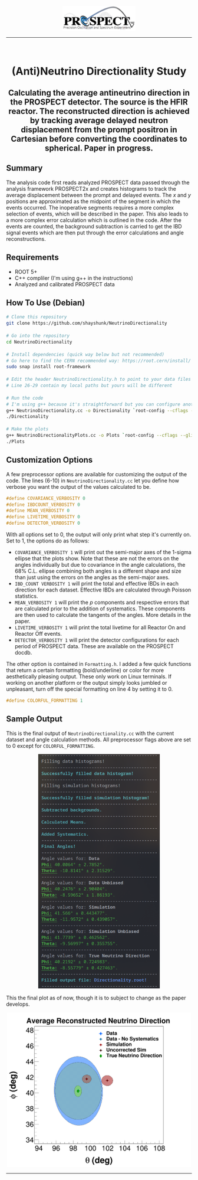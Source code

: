 
<p align="center">
    <img src="PROSPECT.png" width="200">
</p>

---

<h1 align="center">
    <br>
    (Anti)Neutrino Directionality Study
    <br>
</h1>

<h2 align="center">
    Calculating the average antineutrino direction in the PROSPECT detector. The source is the HFIR reactor. The reconstructed direction is achieved by tracking average delayed neutron displacement from the prompt positron in Cartesian before converting the coordinates to spherical. Paper in progress. 
</h2>

<h2>
    Summary
</h2>

The analysis code first reads analyzed PROSPECT data passed through the analysis framework PROSPECT2x and creates histograms to track the average displacement between the prompt and delayed events. The *x* and *y* positions are approximated as the midpoint of the segment in which the events occurred. The inoperative segments requires a more complex selection of events, which will be described in the paper. This also leads to a more complex error calculation which is outlined in the code. After the events are counted, the background subtraction is carried to get the IBD signal events which are then put through the error calculations and angle reconstructions. 

<h2>
    Requirements
</h2>

* ROOT 5+
* C++ compliler (I'm using g++ in the instructions)
* Analyzed and calibrated PROSPECT data 

<h2>
    How To Use (Debian)
</h2>

```bash
# Clone this repository
git clone https://github.com/shayshunk/NeutrinoDirectionality

# Go into the repository
cd NeutrinoDirectionality

# Install dependencies (quick way below but not recommended)
# Go here to find the CERN recommended way: https://root.cern/install/
sudo snap install root-framework

# Edit the header NeutrinoDirectionality.h to point to your data files
# Line 26-29 contain my local paths but yours will be different

# Run the code
# I'm using g++ because it's straightforward but you can configure another compiler
g++ NeutrinoDirectionality.cc -o Directionality `root-config --cflags --glibs`
./Directionality

# Make the plots
g++ NeutrinoDirectionalityPlots.cc -o Plots `root-config --cflags --glibs`
./Plots
```

<h2>
Customization Options
</h2>

A few preprocessor options are available for customizing the output of the code. The lines (6-10) in `NeutrinoDirectionality.cc` let you define how verbose you want the output of the values calculated to be.

```C++
#define COVARIANCE_VERBOSITY 0
#define IBDCOUNT_VERBOSITY 0
#define MEAN_VERBOSITY 0
#define LIVETIME_VERBOSITY 0
#define DETECTOR_VERBOSITY 0
```
With all options set to 0, the output will only print what step it's currently on. Set to 1, the options do as follows:

 * `COVARIANCE_VERBOSITY 1` will print out the semi-major axes of the 1-sigma ellipse that the plots show. Note that these are not the errors on the angles individually but due to covariance in the angle calculations, the 68% C.L. ellipse combining both angles is a different shape and size than just using the errors on the angles as the semi-major axes. 
 * `IBD_COUNT VERBOSITY 1` will print the total and effective IBDs in each direction for each dataset. Effective IBDs are calculated through Poisson statistics. 
 * `MEAN_VERBOSITY 1` will print the *p* components and respective errors that are calculated prior to the addition of systematics. These components are then used to calculate the tangents of the angles. More details in the paper. 
 * `LIVETIME_VERBOSITY 1` will print the total livetime for all Reactor On and Reactor Off events. 
 * `DETECTOR_VERBOSITY 1` will print the detector configurations for each period of PROSPECT data. These are available on the PROSPECT docdb. 

The other option is contained in `Formatting.h`. I added a few quick functions that return a certain formatting (bold/underline) or color for more aesthetically pleasing output. These only work on Linux terminals. If working on another platform or the output simply looks jumbled or unpleasant, turn off the special formatting on line 4 by setting it to 0.

```C++
#define COLORFUL_FORMATTING 1
```

<h2>
Sample Output
</h2>

This is the final output of `NeutrinoDirectionality.cc` with the current dataset and angle calculation methods. All preprocessor flags above are set to 0 except for `COLORFUL_FORMATTING`. 


<p align="center">
    <img src="SampleOutput.png" width="330">
</p>

This the final plot as of now, though it is to subject to change as the paper develops.

<p align="center">
    <img src="Neutrino_Angles_Unbiased_PaperFinalPlot.png" width="500">
</p>

---
